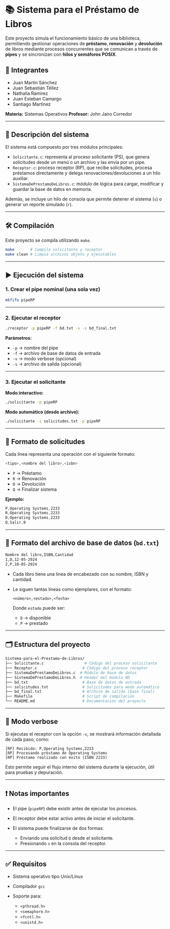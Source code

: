 # 📚 Sistema para el Préstamo de Libros

Este proyecto simula el funcionamiento básico de una biblioteca, permitiendo gestionar operaciones de **préstamo**, **renovación** y **devolución** de libros mediante procesos concurrentes que se comunican a través de **pipes** y se sincronizan con **hilos y semáforos POSIX**.

## 👥 Integrantes

* Juan Martín Sánchez
* Juan Sebastián Téllez
* Nathalia Ramírez
* Juan Esteban Camargo
* Santiago Martínez

**Materia:** Sistemas Operativos
**Profesor:** John Jairo Corredor

---

## 🫠 Descripción del sistema

El sistema está compuesto por tres módulos principales:

* `Solicitante.c`: representa al proceso solicitante (PS), que genera solicitudes desde un menú o un archivo y las envía por un pipe.
* `Receptor.c`: proceso receptor (RP), que recibe solicitudes, procesa préstamos directamente y delega renovaciones/devoluciones a un hilo auxiliar.
* `SistemaDePrestamoDeLibros.c`: módulo de lógica para cargar, modificar y guardar la base de datos en memoria.

Además, se incluye un hilo de consola que permite detener el sistema (`s`) o generar un reporte simulado (`r`).

---

## 🛠️ Compilación

Este proyecto se compila utilizando `make`.

```bash
make       # Compila solicitante y receptor
make clean # Limpia archivos objeto y ejecutables
```

---

## ▶️ Ejecución del sistema

### 1. Crear el pipe nominal (una sola vez)

```bash
mkfifo pipeRP
```

---

### 2. Ejecutar el receptor

```bash
./receptor -p pipeRP -f bd.txt -v -s bd_final.txt
```

**Parámetros:**

* `-p` → nombre del pipe
* `-f` → archivo de base de datos de entrada
* `-v` → modo verbose (opcional)
* `-s` → archivo de salida (opcional)

---

### 3. Ejecutar el solicitante

**Modo interactivo:**

```bash
./solicitante -p pipeRP
```

**Modo automático (desde archivo):**

```bash
./solicitante -i solicitudes.txt -p pipeRP
```

---

## 📜 Formato de solicitudes

Cada línea representa una operación con el siguiente formato:

```php
<tipo>,<nombre del libro>,<isbn>
```

* `P` → Préstamo
* `R` → Renovación
* `D` → Devolución
* `Q` → Finalizar sistema

**Ejemplo:**

```css
P,Operating Systems,2233
R,Operating Systems,2233
D,Operating Systems,2233
Q,Salir,0
```

---

## 📄 Formato del archivo de base de datos (`bd.txt`)

```txt
Nombre del libro,ISBN,Cantidad
1,D,12-05-2024
2,P,10-05-2024
```

* Cada libro tiene una línea de encabezado con su nombre, ISBN y cantidad.
* Le siguen tantas líneas como ejemplares, con el formato:

  ```
  <número>,<estado>,<fecha>
  ```

  Donde `estado` puede ser:

  * `D` → disponible
  * `P` → prestado

---

## 🗂️ Estructura del proyecto

```bash
Sistema-para-el-Prestamo-de-Libros/
├── Solicitante.c                  # Código del proceso solicitante
├── Receptor.c                    # Código del proceso receptor
├── SistemaDePrestamoDeLibros.c  # Módulo de base de datos
├── SistemaDePrestamoDeLibros.h  # Header del módulo BD
├── bd.txt                        # Base de datos de entrada
├── solicitudes.txt               # Solicitudes para modo automático
├── bd_final.txt                  # Archivo de salida (base final)
├── Makefile                      # Script de compilación
└── README.md                     # Documentación del proyecto
```

---

## 🔎 Modo verbose

Si ejecutas el receptor con la opción `-v`, se mostrará información detallada de cada paso, como:

```less
[RP] Recibido: P,Operating Systems,2233
[RP] Procesando préstamo de Operating Systems
[RP] Préstamo realizado con éxito (ISBN 2233)
```

Esto permite seguir el flujo interno del sistema durante la ejecución, útil para pruebas y depuración.

---

## ❗ Notas importantes

* El pipe (`pipeRP`) debe existir antes de ejecutar los procesos.
* El receptor debe estar activo antes de iniciar el solicitante.
* El sistema puede finalizarse de dos formas:

  * Enviando una solicitud `Q` desde el solicitante.
  * Presionando `s` en la consola del receptor.

---

## ✅ Requisitos

* Sistema operativo tipo Unix/Linux
* Compilador `gcc`
* Soporte para:

  * `<pthread.h>`
  * `<semaphore.h>`
  * `<fcntl.h>`
  * `<unistd.h>`
